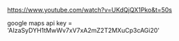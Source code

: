 https://www.youtube.com/watch?v=UKdQjQX1Pko&t=50s

google maps api key = 'AIzaSyDYH1tMwWv7xV7xA2mZ2T2MXuCp3cAGi20'
